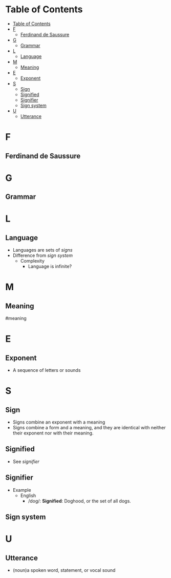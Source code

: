 # Table of Contents
- [Table of Contents](#table-of-contents)
- [F](#f)
  - [Ferdinand de Saussure](#ferdinand-de-saussure)
- [G](#g)
  - [Grammar](#grammar)
- [L](#l)
  - [Language](#language)
- [M](#m)
  - [Meaning](#meaning)
- [E](#e)
  - [Exponent](#exponent)
- [S](#s)
  - [Sign](#sign)
  - [Signified](#signified)
  - [Signifier](#signifier)
  - [Sign system](#sign-system)
- [U](#u)
  - [Utterance](#utterance)

# F
## Ferdinand de Saussure
# G
## Grammar

# L
## Language
- Languages are sets of *signs*
- Difference from *sign system*
  - Complexity
    - Language is infinite?
# M
## Meaning
#meaning

# E
## Exponent
- A sequence of letters or sounds
# S
## Sign
- Signs combine an exponent with a meaning
- Signs combine a form and a meaning, and they are identical with neither their exponent nor with their meaning.

## Signified
- See *signifier*
## Signifier
- Example
  - English
    - /dog/: **Signified**: Doghood, or the set of all dogs.

## Sign system

# U 
## Utterance
- (noun)a spoken word, statement, or vocal sound